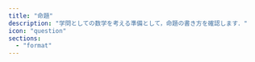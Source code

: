 ```yaml
---
title: "命題"
description: "学問としての数学を考える準備として，命題の書き方を確認します．"
icon: "question"
sections:
  - "format"
---
```

